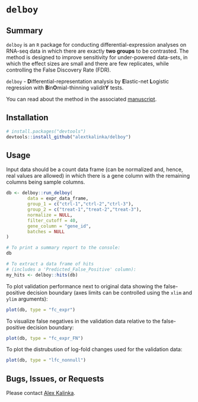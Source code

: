 # `delboy`

## Summary

`delboy` is an `R` package for conducting differential-expression analyses on RNA-seq data in which there are exactly **two groups** to be contrasted. The method is designed to improve sensitivity for under-powered data-sets, in which the effect sizes are small and there are few replicates, while controlling the False Discovery Rate (FDR).

`delboy` - **D**ifferential-representation analysis by **E**lastic-net **L**ogistic regression with **B**in**O**mial-thinning validit**Y** tests.

You can read about the method in the associated [manuscript]().

## Installation

```r
# install.packages("devtools")
devtools::install_github("alextkalinka/delboy")
```

## Usage

Input data should be a count data frame (can be normalized and, hence, real values are allowed) in which there is a gene column with the remaining columns being sample columns.

```r
db <- delboy::run_delboy(
		data = expr_data_frame,
		group_1 = c("ctrl-1","ctrl-2","ctrl-3"),
		group_2 = c("treat-1","treat-2","treat-3"),
		normalize = NULL,
		filter_cutoff = 40,
		gene_column = "gene_id",
		batches = NULL
)

# To print a summary report to the console:
db

# To extract a data frame of hits
# (includes a 'Predicted_False_Positive' column):
my_hits <- delboy::hits(db)

```

To plot validation performance next to original data showing the false-positive decision boundary (axes limits can be controlled using the `xlim` and `ylim` arguments):

```r
plot(db, type = "fc_expr")
```

To visualize false negatives in the validation data relative to the false-positive decision boundary:

```r
plot(db, type = "fc_expr_FN")
```

To plot the distrubution of log-fold changes used for the validation data:

```r
plot(db, type = "lfc_nonnull")
```

## Bugs, Issues, or Requests

Please contact [Alex Kalinka](mailto:alex.t.kalinka@gmail.com).
